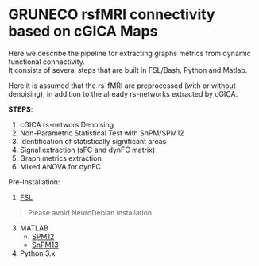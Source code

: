 # GRUNECO rsfMRI connectivity based on cGICA Maps
Here we describe the pipeline for extracting graphs metrics from  dynamic functional connectivity.  
It consists of several steps that are built in FSL/Bash, Python and Matlab.

Here it is assumed that the rs-fMRI are preprocessed (with or without denoising), in addition to the already rs-networks extracted by cGICA.

**STEPS**:

1. cGICA rs-networs Denoising
2. Non-Parametric Statistical Test with SnPM/SPM12
3. Identification of statistically significant areas
4. Signal extraction (sFC and dynFC matrix)
5. Graph metrics extraction
6. Mixed ANOVA for dynFC


Pre-Installation:

1. [FSL](https://fsl.fmrib.ox.ac.uk/fsl/fslwiki)
> Please avoid NeuroDebian installation
3. MATLAB
     - [SPM12](https://www.fil.ion.ucl.ac.uk/spm/software/spm12/)
     - [SnPM13](http://www.nisox.org/Software/SnPM13/)
4. Python 3.x
